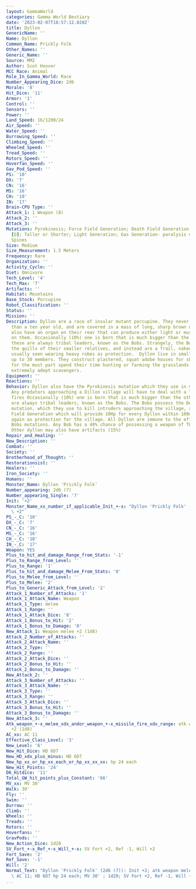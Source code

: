 ```yaml
---
layout: GammaWorld
categories: Gamma World Bestiary
date: '2023-02-07T18:57:12.020Z'
title: Dyllon
GenericName: ''
Name: Dyllon
Common_Name: Prickly Folk
Other_Names: ''
Generic_Name: ''
Source: MM2
Author: Scot Hoover
MCC Race: Animal
Role_In_Gamma_World: Race
Number_Appearing_Dice: 2d6
Morale: '8'
Hit_Dice: '11'
Armor: '1'
Control: ''
Sensors: ''
Power: ''
Land_Speed: 16/1200/24
Air_Speed: ''
Water_Speed: ''
Burrowing_Speed: ''
Climbing_Speed: ''
Wheeled_Speed: ''
Tread_Speed: ''
Rotors_Speed: ''
Hoverfan_Speed: ''
Gav_Pod_Speed: ''
PS: '10'
DX: '7'
CN: '16'
MS: '16'
CH: '10'
IN: '17'
Brain-CPU Type: ''
Attack_1: 1 Weapon (8)
Attack_2: ''
Attack_3: ''
Mutations: Pyrokinesis; Force Field Generation; Death Field Generation; Weight Decrease
  [D]; Taller or Shorter; Light Generation; Gas Generation- paralysis musk; Quills/
  Spines
Size: Medium
Size_Measurement: 1.5 Meters
Frequency: Rare
Organization: ''
Activity_Cycle: ''
Diet: Omnivore
Tech_Level: '4'
Tech_Max: '7'
Artifacts: ''
Habitat: Mountains
Base_Stock: Porcupine
Robot_Classification: ''
Status: ''
Mission: ''
Description: Dyllon are a race of insular mutant porcupine. They never grow much taller
  than a ten year old, and are covered in a mass of long, sharp brown quills. They
  also have an organ on their rear that can produce either light or musk, depending
  on them. Occasionally (10%) one is born that is much bigger than the others, and
  these are always tribal leaders, known as the Bobs. Strangely, the Bobs do not share
  the quills of their smaller relatives, and instead are a frail, naked pink, and
  usually seen wearing heavy robes as protection.  Dyllon live in small tribes of
  up to 30 members. They construct plastered, squat adobe houses for shelter, but
  for the most part spend their time hunting or farming the grasslands. They are also
  extremely adept scavengers.
Equipment: ''
Reactions: ''
Behavior: Dyllon also have the Pyrokinesis mutation which they use in mutual defense.
  Any predators approaching a Dillon village will have to deal with a lot of brush
  fires Occasionally (10%) one is born that is much bigger than the others, and these
  are always tribal leaders, known as the Bobs. The Bobs possess the Death Field Generation
  mutation, which they use to kill intruders approaching the village, as well as Force
  Field Generation which will provide 10Hp for every Dyllon within 100m of the Bob,
  again as protection for the village. All Dyllon are immune to the effects of the
  Bobs mutations. Any Bob has a 40% chance of possessing a weapon of TL IV or higher.
  Other dyllon may also have artifacts (15%)
Repair_and_Healing: ''
New_Description: ''
Combat: ''
Society: ''
Brotherhood_of_Thought: ''
Restorationsist: ''
Healers: ''
Iron_Society: ''
Humans: ''
Monster_Name: Dyllon 'Prickly Folk'
Number_appearing: 2d6 (7)
Number_appearing_Single: '7'
Init: '+2'
Monster_Name_xx_number_if_applicable_Init_+-x: "Dyllon 'Prickly Folk' (2d6 (7)): Init\
  \ +2"
PS_-_C: '10'
DX_-_C: '7'
CN_-_C: '16'
MS_-_C: '16'
CH_-_C: '10'
IN_-_C: '17'
Weapon: YES
Plus_to_hit_and_damage_Range_from_Stats: '-1'
Plus_to_Range_from_Level: ''
Plus_to_Range: '1'
Plus_to_hit_and_damage_Melee_From_Stats: '0'
Plus_to_Melee_from_Level: ''
Plus_to_Melee: '2'
Plus_to_Generic_Attack_from_Level: '2'
Attack_1_Number_of_Attacks: '1'
Attack_1_Attack_Name: Weapon
Attack_1_Type: melee
Attack_1_Range: ''
Attack_1_Attack_Dice: '8'
Attack_1_Bonus_to_Hit: '2'
Attack_1_Bonus_to_Damage: '0'
New_Attack_1: Weapon melee +2 (1d8)
Attack_2_Number_of_Attacks: ''
Attack_2_Attack_Name: ''
Attack_2_Type: ''
Attack_2_Range: ''
Attack_2_Attack_Dice: ''
Attack_2_Bonus_to_Hit: ''
Attack_2_Bonus_to_Damage: ''
New_Attack_2: ''
Attack_3_Number_of_Attacks: ''
Attack_3_Attack_Name: ''
Attack_3_Type: ''
Attack_3_Range: ''
Attack_3_Attack_Dice: ''
Attack_3_Bonus_to_Hit: ''
Attack_3_Bonus_to_Damage: ''
New_Attack_3: ''
Atk_weapon_+-x_melee_xdx_andor_weapon_+-x_missile_fire_xdx_range: atk weapon melee
  +2 (1d8)
AC_xx: AC 11
Effective_Class_Level: '3'
New_Level: '6'
New_Hit_Dice: HD 6D7
New_HD_xdx_plus_minus: HD 6D7
New_hp_xx_or_hp_xx_each_or_hp_xx_xx_xx: hp 24 each
New_Hit_Points: '24'
D6_Hitdice: '11'
Total_GW_hit_points_plus_Constant: '66'
MV_xx: MV 30'
Walk: 30'
Fly: ''
Swim: ''
Burrow: ''
Climb: ''
Wheels: ''
Treads: ''
Rotors: ''
Hoverfans: ''
GravPods: ''
New_Action_Dice: 1d20
SV_Fort_+-x_Ref_+-x_Will_+-x: SV Fort +2, Ref -1, Will +2
Fort_Save: '2'
Ref_Save: '-1'
Will: '2'
Normal_Text: "Dyllon 'Prickly Folk' (2d6 (7)): Init +2; atk weapon melee +2 (1d8);\
  \ AC 11; HD 6D7 hp 24 each; MV 30' ; 1d20; SV Fort +2, Ref -1, Will +2"
...
```

